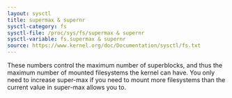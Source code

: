 ```yaml
---
layout: sysctl
title: supermax & supernr
sysctl-category: fs
sysctl-file: /proc/sys/fs/supermax & supernr
sysctl-variable: fs.supermax & supernr
source: https://www.kernel.org/doc/Documentation/sysctl/fs.txt
---
```


These numbers control the maximum number of superblocks, and
thus the maximum number of mounted filesystems the kernel
can have. You only need to increase super-max if you need to
mount more filesystems than the current value in super-max
allows you to.

